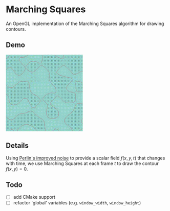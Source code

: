 # Marching Squares

An OpenGL implementation of the Marching Squares algorithm for drawing contours.

## Demo

[![Marching Squares Demo](res/marching-squares-demo.gif)](https://youtu.be/9HluleYXrGw)

## Details

Using [Perlin's improved noise](https://cs.nyu.edu/~perlin/noise/) to provide a scalar field $f(x, y, t)$ that changes with time, we use Marching Squares at each frame $t$ to draw the contour $f(x, y) = 0$.

## Todo

- [ ] add CMake support
- [ ] refactor 'global' variables (e.g. `window_width`, `window_height`)
